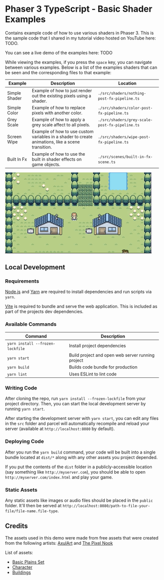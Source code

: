 # Phaser 3 TypeScript - Basic Shader Examples

Contains example code of how to use various shaders in Phaser 3. This is the sample code that I shared in my tutorial video hosted on YouTube here: TODO.

You can see a live demo of the examples here: TODO

While viewing the examples, if you press the `space` key, you can navigate between various examples. Below is a list of the examples shaders that can be seen and the corresponding files to that example:

| Example | Description | Location |
|---------|-------------|----------|
| Simple Shader | Example of how to just render out the existing pixels using a shader. | `./src/shaders/nothing-post-fx-pipeline.ts` |
| Simple Color | Example of how to replace pixels with another color. | `./src/shaders/color-post-fx-pipeline.ts` |
| Grey Scale | Example of how to apply a grey scale affect to all pixels. | `./src/shaders/grey-scale-post-fx-pipeline.ts` |
| Screen Wipe | Example of how to use custom variables in a shader to create animations, like a scene transition. | `./src/shaders/wipe-post-fx-pipeline.ts` |
| Built In Fx | Example of how to use the built in shader effects on game objects. | `./src/scenes/built-in-fx-scene.ts` |

![Shader Examples](./docs/example.gif?raw=true)

## Local Development

### Requirements

[Node.js](https://nodejs.org) and [Yarn](https://yarnpkg.com/) are required to install dependencies and run scripts via `yarn`.

[Vite](https://vitejs.dev/) is required to bundle and serve the web application. This is included as part of the projects dev dependencies.

### Available Commands

| Command | Description |
|---------|-------------|
| `yarn install --frozen-lockfile` | Install project dependencies |
| `yarn start` | Build project and open web server running project |
| `yarn build` | Builds code bundle for production |
| `yarn lint` | Uses ESLint to lint code |

### Writing Code

After cloning the repo, run `yarn install --frozen-lockfile` from your project directory. Then, you can start the local development
server by running `yarn start`.

After starting the development server with `yarn start`, you can edit any files in the `src` folder
and parcel will automatically recompile and reload your server (available at `http://localhost:8080`
by default).

### Deploying Code

After you run the `yarn build` command, your code will be built into a single bundle located at
`dist/*` along with any other assets you project depended.

If you put the contents of the `dist` folder in a publicly-accessible location (say something like `http://myserver.com`),
you should be able to open `http://myserver.com/index.html` and play your game.

### Static Assets

Any static assets like images or audio files should be placed in the `public` folder. It'll then be served at `http://localhost:8080/path-to-file-your-file/file-name.file-type`.

## Credits

The assets used in this demo were made from free assets that were created from the following artists: [AxulArt](https://axulart.itch.io/) and [The Pixel Nook](https://the-pixel-nook.itch.io)

List of assets:

* [Basic Plains Set](https://axulart.itch.io/axularts-basicplains-tileset-ver2)
* [Character](https://axulart.itch.io/small-8-direction-characters)
* [Buildings](https://the-pixel-nook.itch.io/rpg-building-pack)
